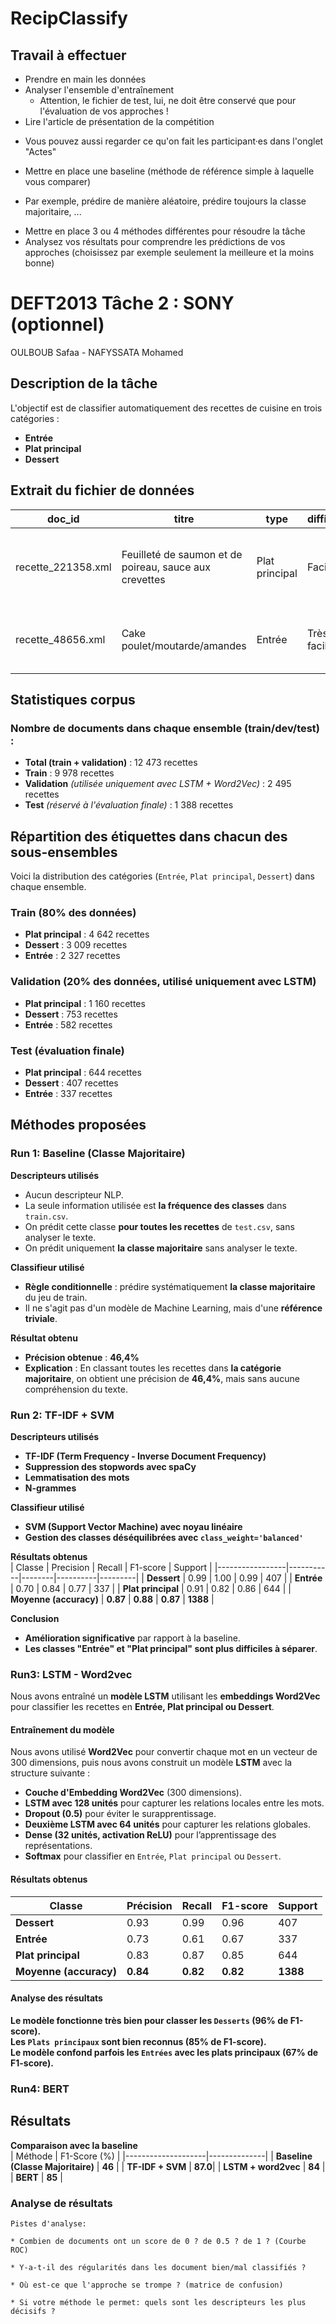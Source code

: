 # RecipClassify

## Travail à effectuer

- Prendre en main les données
- Analyser l'ensemble d'entraînement
  * Attention, le fichier de test, lui, ne doit être conservé que pour l'évaluation de vos approches !
- Lire l'article de présentation de la compétition
 * Vous pouvez aussi regarder ce qu'on fait les participant·es dans l'onglet "Actes"
- Mettre en place une baseline (méthode de référence simple à laquelle vous comparer)
 * Par exemple, prédire de manière aléatoire, prédire toujours la classe majoritaire, ...
- Mettre en place 3 ou 4 méthodes différentes pour résoudre la tâche
- Analysez vos résultats pour comprendre les prédictions de vos approches (choisissez par exemple seulement la meilleure et la moins bonne)

# DEFT2013 Tâche 2 : SONY (optionnel)

OULBOUB Safaa - NAFYSSATA Mohamed



## Description de la tâche
L'objectif est de classifier automatiquement des recettes de cuisine en trois catégories :
- **Entrée**  
- **Plat principal**  
- **Dessert**  
##  Extrait du fichier de données

| doc_id              | titre                                        | type           | difficulté    | coût         | ingrédients                                  | recette  |
|---------------------|---------------------------------------------|---------------|--------------|-------------|----------------------------------------------|----------|
| recette_221358.xml  | Feuilleté de saumon et de poireau, sauce aux crevettes | Plat principal | Facile       | Moyen       | 1 pavé de saumon, 100g crevettes, 2 poireaux... | Couper finement les poireaux... |
| recette_48656.xml   | Cake poulet/moutarde/amandes               | Entrée        | Très facile  | Bon marché  | 3 œufs, 150g farine, levure, moutarde...    | Couper finement l'échalote... |



## Statistiques corpus
###  Nombre de documents dans chaque ensemble (train/dev/test) :
- **Total (train + validation)** : 12 473 recettes
- **Train** : 9 978 recettes
- **Validation** *(utilisée uniquement avec LSTM + Word2Vec)* : 2 495 recettes
- **Test** *(réservé à l'évaluation finale)* : 1 388 recettes

##  Répartition des étiquettes dans chacun des sous-ensembles

Voici la distribution des catégories (`Entrée`, `Plat principal`, `Dessert`) dans chaque ensemble.

### **Train (80% des données)**
- **Plat principal** : 4 642 recettes
- **Dessert** : 3 009 recettes
- **Entrée** : 2 327 recettes

### **Validation (20% des données, utilisé uniquement avec LSTM)**
- **Plat principal** : 1 160 recettes
- **Dessert** : 753 recettes
- **Entrée** : 582 recettes

### **Test (évaluation finale)**
- **Plat principal** : 644 recettes
- **Dessert** : 407 recettes
- **Entrée** : 337 recettes


## Méthodes proposées
###  **Run 1: Baseline (Classe Majoritaire)**

**Descripteurs utilisés**  
- Aucun descripteur NLP.  
- La seule information utilisée est **la fréquence des classes** dans `train.csv`.
 - On prédit cette classe **pour toutes les recettes** de `test.csv`, sans analyser le texte. 
- On prédit uniquement **la classe majoritaire** sans analyser le texte.

 **Classifieur utilisé**  
- **Règle conditionnelle** : prédire systématiquement **la classe majoritaire** du jeu de train.  
- Il ne s'agit pas d'un modèle de Machine Learning, mais d'une **référence triviale**.

 **Résultat obtenu**  
- **Précision obtenue** : **46,4%**  
- **Explication** : En classant toutes les recettes dans **la catégorie majoritaire**, on obtient une précision de **46,4%**, mais sans aucune compréhension du texte.  

###  **Run 2: TF-IDF + SVM**

 **Descripteurs utilisés**  
- **TF-IDF (Term Frequency - Inverse Document Frequency)**
- **Suppression des stopwords avec spaCy**
- **Lemmatisation des mots**
- **N-grammes**

 **Classifieur utilisé**  
- **SVM (Support Vector Machine) avec noyau linéaire**
- **Gestion des classes déséquilibrées avec `class_weight='balanced'`**

 **Résultats obtenus**  
| Classe           | Precision | Recall | F1-score | Support |
|-----------------|-----------|--------|----------|---------|
| **Dessert**     | 0.99      | 1.00   | 0.99     | 407     |
| **Entrée**      | 0.70      | 0.84   | 0.77     | 337     |
| **Plat principal** | 0.91  | 0.82   | 0.86     | 644     |
| **Moyenne (accuracy)** | **0.87** | **0.88** | **0.87** | **1388** |

 **Conclusion**  
- **Amélioration significative** par rapport à la baseline.  
- **Les classes "Entrée" et "Plat principal" sont plus difficiles à séparer**.  

### Run3: LSTM - Word2vec
Nous avons entraîné un **modèle LSTM** utilisant les **embeddings Word2Vec** pour classifier les recettes en **Entrée, Plat principal ou Dessert**.

####  **Entraînement du modèle**
Nous avons utilisé **Word2Vec** pour convertir chaque mot en un vecteur de 300 dimensions, puis nous avons construit un modèle **LSTM** avec la structure suivante :
-  **Couche d'Embedding Word2Vec** (300 dimensions).
-  **LSTM avec 128 unités** pour capturer les relations locales entre les mots.
-  **Dropout (0.5)** pour éviter le surapprentissage.
-  **Deuxième LSTM avec 64 unités** pour capturer les relations globales.
-  **Dense (32 unités, activation ReLU)** pour l’apprentissage des représentations.
-  **Softmax** pour classifier en `Entrée`, `Plat principal` ou `Dessert`.

####  **Résultats obtenus**
| **Classe**          | **Précision** | **Recall** | **F1-score** | **Support** |
|---------------------|--------------|------------|--------------|------------|
| **Dessert**        | 0.93         | 0.99       | 0.96         | 407        |
| **Entrée**         | 0.73         | 0.61       | 0.67         | 337        |
| **Plat principal** | 0.83         | 0.87       | 0.85         | 644        |
| **Moyenne (accuracy)** | **0.84**  | **0.82**   | **0.82**     | **1388**  |

####  **Analyse des résultats**
 **Le modèle fonctionne très bien pour classer les `Desserts` (96% de F1-score).**  
 **Les `Plats principaux` sont bien reconnus (85% de F1-score).**  
 **Le modèle confond parfois les `Entrées` avec les plats principaux (67% de F1-score).**  
### Run4: BERT 



## Résultats

**Comparaison avec la baseline**  
| Méthode            | F1-Score (%) |
|--------------------|--------------|
| **Baseline (Classe Majoritaire)** | **46**  |
| **TF-IDF + SVM**  | **87.0**|
| **LSTM + word2vec**   |  **84** |
| **BERT**  |  **85** |

### Analyse de résultats

	

	Pistes d'analyse:

	* Combien de documents ont un score de 0 ? de 0.5 ? de 1 ? (Courbe ROC)

	* Y-a-t-il des régularités dans les document bien/mal classifiés ?

	* Où est-ce que l'approche se trompe ? (matrice de confusion)

	* Si votre méthode le permet: quels sont les descripteurs les plus décisifs ?
